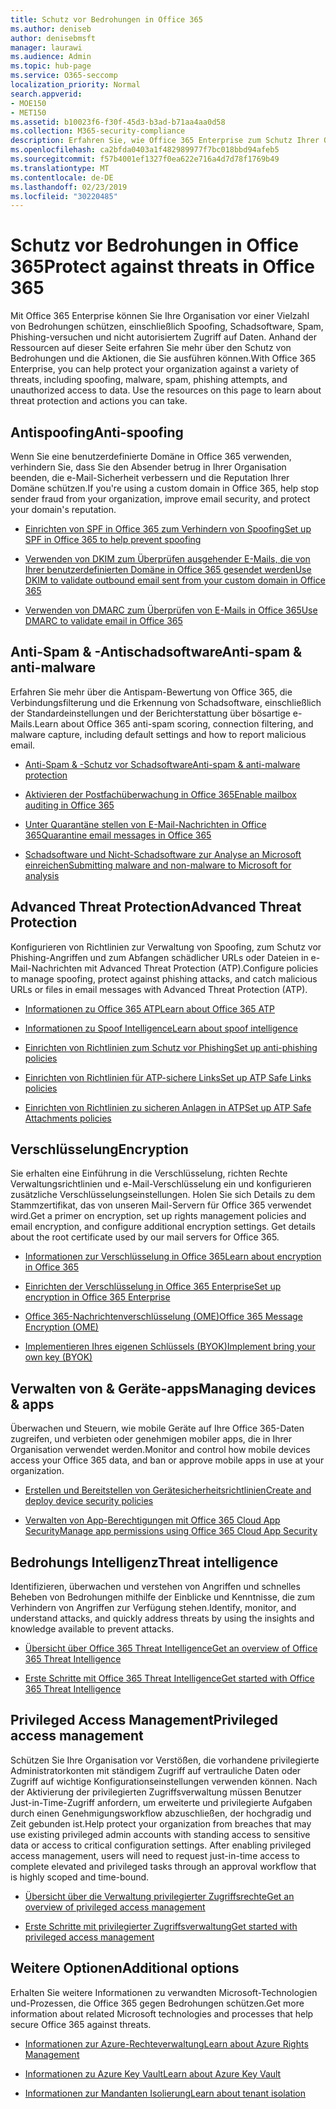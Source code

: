 ```yaml
---
title: Schutz vor Bedrohungen in Office 365
ms.author: deniseb
author: denisebmsft
manager: laurawi
ms.audience: Admin
ms.topic: hub-page
ms.service: O365-seccomp
localization_priority: Normal
search.appverid:
- MOE150
- MET150
ms.assetid: b10023f6-f30f-45d3-b3ad-b71aa4aa0d58
ms.collection: M365-security-compliance
description: Erfahren Sie, wie Office 365 Enterprise zum Schutz Ihrer Organisation vor einer Vielzahl von Bedrohungen wie Spoofing, Schadsoftware, Spam, Phishing-versuchen und nicht autorisiertem Zugriff auf Daten beitragen kann.
ms.openlocfilehash: ca2bfda0403a1f482989977f7bc018bbd94afeb5
ms.sourcegitcommit: f57b4001ef1327f0ea622e716a4d7d78f1769b49
ms.translationtype: MT
ms.contentlocale: de-DE
ms.lasthandoff: 02/23/2019
ms.locfileid: "30220485"
---
```

# <a name="protect-against-threats-in-office-365"></a><span data-ttu-id="f8621-103">Schutz vor Bedrohungen in Office 365</span><span class="sxs-lookup"><span data-stu-id="f8621-103">Protect against threats in Office 365</span></span>

<span data-ttu-id="f8621-p101">Mit Office 365 Enterprise können Sie Ihre Organisation vor einer Vielzahl von Bedrohungen schützen, einschließlich Spoofing, Schadsoftware, Spam, Phishing-versuchen und nicht autorisiertem Zugriff auf Daten. Anhand der Ressourcen auf dieser Seite erfahren Sie mehr über den Schutz von Bedrohungen und die Aktionen, die Sie ausführen können.</span><span class="sxs-lookup"><span data-stu-id="f8621-p101">With Office 365 Enterprise, you can help protect your organization against a variety of threats, including spoofing, malware, spam, phishing attempts, and unauthorized access to data. Use the resources on this page to learn about threat protection and actions you can take.</span></span>
  
## <a name="anti-spoofing"></a><span data-ttu-id="f8621-106">Antispoofing</span><span class="sxs-lookup"><span data-stu-id="f8621-106">Anti-spoofing</span></span>

<span data-ttu-id="f8621-107">Wenn Sie eine benutzerdefinierte Domäne in Office 365 verwenden, verhindern Sie, dass Sie den Absender betrug in Ihrer Organisation beenden, die e-Mail-Sicherheit verbessern und die Reputation Ihrer Domäne schützen.</span><span class="sxs-lookup"><span data-stu-id="f8621-107">If you're using a custom domain in Office 365, help stop sender fraud from your organization, improve email security, and protect your domain's reputation.</span></span>
  
- [<span data-ttu-id="f8621-108">Einrichten von SPF in Office 365 zum Verhindern von Spoofing</span><span class="sxs-lookup"><span data-stu-id="f8621-108">Set up SPF in Office 365 to help prevent spoofing</span></span>](set-up-spf-in-office-365-to-help-prevent-spoofing.md)
    
- [<span data-ttu-id="f8621-109">Verwenden von DKIM zum Überprüfen ausgehender E-Mails, die von Ihrer benutzerdefinierten Domäne in Office 365 gesendet werden</span><span class="sxs-lookup"><span data-stu-id="f8621-109">Use DKIM to validate outbound email sent from your custom domain in Office 365</span></span>](use-dkim-to-validate-outbound-email.md)
    
- [<span data-ttu-id="f8621-110">Verwenden von DMARC zum Überprüfen von E-Mails in Office 365</span><span class="sxs-lookup"><span data-stu-id="f8621-110">Use DMARC to validate email in Office 365</span></span>](use-dmarc-to-validate-email.md)
    
## <a name="anti-spam-amp-anti-malware"></a><span data-ttu-id="f8621-111">Anti-Spam &amp; -Antischadsoftware</span><span class="sxs-lookup"><span data-stu-id="f8621-111">Anti-spam &amp; anti-malware</span></span>

<span data-ttu-id="f8621-112">Erfahren Sie mehr über die Antispam-Bewertung von Office 365, die Verbindungsfilterung und die Erkennung von Schadsoftware, einschließlich der Standardeinstellungen und der Berichterstattung über bösartige e-Mails.</span><span class="sxs-lookup"><span data-stu-id="f8621-112">Learn about Office 365 anti-spam scoring, connection filtering, and malware capture, including default settings and how to report malicious email.</span></span>
  
- [<span data-ttu-id="f8621-113">Anti-Spam &amp; -Schutz vor Schadsoftware</span><span class="sxs-lookup"><span data-stu-id="f8621-113">Anti-spam &amp; anti-malware protection</span></span>](anti-spam-and-anti-malware-protection.md)
    
- [<span data-ttu-id="f8621-114">Aktivieren der Postfachüberwachung in Office 365</span><span class="sxs-lookup"><span data-stu-id="f8621-114">Enable mailbox auditing in Office 365</span></span>](enable-mailbox-auditing.md)
    
- [<span data-ttu-id="f8621-115">Unter Quarantäne stellen von E-Mail-Nachrichten in Office 365</span><span class="sxs-lookup"><span data-stu-id="f8621-115">Quarantine email messages in Office 365</span></span>](quarantine-email-messages.md)
    
- [<span data-ttu-id="f8621-116">Schadsoftware und Nicht-Schadsoftware zur Analyse an Microsoft einreichen</span><span class="sxs-lookup"><span data-stu-id="f8621-116">Submitting malware and non-malware to Microsoft for analysis</span></span>](submitting-malware-and-non-malware-to-microsoft-for-analysis.md)
    
## <a name="advanced-threat-protection"></a><span data-ttu-id="f8621-117">Advanced Threat Protection</span><span class="sxs-lookup"><span data-stu-id="f8621-117">Advanced Threat Protection</span></span>

<span data-ttu-id="f8621-118">Konfigurieren von Richtlinien zur Verwaltung von Spoofing, zum Schutz vor Phishing-Angriffen und zum Abfangen schädlicher URLs oder Dateien in e-Mail-Nachrichten mit Advanced Threat Protection (ATP).</span><span class="sxs-lookup"><span data-stu-id="f8621-118">Configure policies to manage spoofing, protect against phishing attacks, and catch malicious URLs or files in email messages with Advanced Threat Protection (ATP).</span></span>
  
- [<span data-ttu-id="f8621-119">Informationen zu Office 365 ATP</span><span class="sxs-lookup"><span data-stu-id="f8621-119">Learn about Office 365 ATP</span></span>](office-365-atp.md)
    
- [<span data-ttu-id="f8621-120">Informationen zu Spoof Intelligence</span><span class="sxs-lookup"><span data-stu-id="f8621-120">Learn about spoof intelligence</span></span>](learn-about-spoof-intelligence.md)
    
- [<span data-ttu-id="f8621-121">Einrichten von Richtlinien zum Schutz vor Phishing</span><span class="sxs-lookup"><span data-stu-id="f8621-121">Set up anti-phishing policies</span></span>](set-up-anti-phishing-policies.md)
    
- [<span data-ttu-id="f8621-122">Einrichten von Richtlinien für ATP-sichere Links</span><span class="sxs-lookup"><span data-stu-id="f8621-122">Set up ATP Safe Links policies</span></span>](set-up-atp-safe-links-policies.md)
    
- [<span data-ttu-id="f8621-123">Einrichten von Richtlinien zu sicheren Anlagen in ATP</span><span class="sxs-lookup"><span data-stu-id="f8621-123">Set up ATP Safe Attachments policies</span></span>](set-up-atp-safe-attachments-policies.md)
    
## <a name="encryption"></a><span data-ttu-id="f8621-124">Verschlüsselung</span><span class="sxs-lookup"><span data-stu-id="f8621-124">Encryption</span></span>

<span data-ttu-id="f8621-p102">Sie erhalten eine Einführung in die Verschlüsselung, richten Rechte Verwaltungsrichtlinien und e-Mail-Verschlüsselung ein und konfigurieren zusätzliche Verschlüsselungseinstellungen. Holen Sie sich Details zu dem Stammzertifikat, das von unseren Mail-Servern für Office 365 verwendet wird.</span><span class="sxs-lookup"><span data-stu-id="f8621-p102">Get a primer on encryption, set up rights management policies and email encryption, and configure additional encryption settings. Get details about the root certificate used by our mail servers for Office 365.</span></span>
  
- [<span data-ttu-id="f8621-127">Informationen zur Verschlüsselung in Office 365</span><span class="sxs-lookup"><span data-stu-id="f8621-127">Learn about encryption in Office 365</span></span>](encryption.md)
    
- [<span data-ttu-id="f8621-128">Einrichten der Verschlüsselung in Office 365 Enterprise</span><span class="sxs-lookup"><span data-stu-id="f8621-128">Set up encryption in Office 365 Enterprise</span></span>](set-up-encryption.md)
    
- [<span data-ttu-id="f8621-129">Office 365-Nachrichtenverschlüsselung (OME)</span><span class="sxs-lookup"><span data-stu-id="f8621-129">Office 365 Message Encryption (OME)</span></span>](ome.md)
    
- [<span data-ttu-id="f8621-130">Implementieren Ihres eigenen Schlüssels (BYOK)</span><span class="sxs-lookup"><span data-stu-id="f8621-130">Implement bring your own key (BYOK)</span></span>](https://docs.microsoft.com/azure/key-vault/key-vault-hsm-protected-keys#implementing-bring-your-own-key-byok-for-azure-key-vault)
    
## <a name="managing-devices-amp-apps"></a><span data-ttu-id="f8621-131">Verwalten von &amp; Geräte-apps</span><span class="sxs-lookup"><span data-stu-id="f8621-131">Managing devices &amp; apps</span></span>

<span data-ttu-id="f8621-132">Überwachen und Steuern, wie mobile Geräte auf Ihre Office 365-Daten zugreifen, und verbieten oder genehmigen mobiler apps, die in Ihrer Organisation verwendet werden.</span><span class="sxs-lookup"><span data-stu-id="f8621-132">Monitor and control how mobile devices access your Office 365 data, and ban or approve mobile apps in use at your organization.</span></span>
  
- [<span data-ttu-id="f8621-133">Erstellen und Bereitstellen von Gerätesicherheitsrichtlinien</span><span class="sxs-lookup"><span data-stu-id="f8621-133">Create and deploy device security policies</span></span>](https://support.office.com/article/d310f556-8bfb-497b-9bd7-fe3c36ea2fd6)
    
- [<span data-ttu-id="f8621-134">Verwalten von App-Berechtigungen mit Office 365 Cloud App Security</span><span class="sxs-lookup"><span data-stu-id="f8621-134">Manage app permissions using Office 365 Cloud App Security</span></span>](manage-app-permissions-in-ocas.md)
    
## <a name="threat-intelligence"></a><span data-ttu-id="f8621-135">Bedrohungs Intelligenz</span><span class="sxs-lookup"><span data-stu-id="f8621-135">Threat intelligence</span></span>

<span data-ttu-id="f8621-136">Identifizieren, überwachen und verstehen von Angriffen und schnelles Beheben von Bedrohungen mithilfe der Einblicke und Kenntnisse, die zum Verhindern von Angriffen zur Verfügung stehen.</span><span class="sxs-lookup"><span data-stu-id="f8621-136">Identify, monitor, and understand attacks, and quickly address threats by using the insights and knowledge available to prevent attacks.</span></span>
  
- [<span data-ttu-id="f8621-137">Übersicht über Office 365 Threat Intelligence</span><span class="sxs-lookup"><span data-stu-id="f8621-137">Get an overview of Office 365 Threat Intelligence</span></span>](office-365-ti.md)
    
- [<span data-ttu-id="f8621-138">Erste Schritte mit Office 365 Threat Intelligence</span><span class="sxs-lookup"><span data-stu-id="f8621-138">Get started with Office 365 Threat Intelligence</span></span>](get-started-with-ti.md)
    
## <a name="privileged-access-management"></a><span data-ttu-id="f8621-139">Privileged Access Management</span><span class="sxs-lookup"><span data-stu-id="f8621-139">Privileged access management</span></span>

<span data-ttu-id="f8621-p103">Schützen Sie Ihre Organisation vor Verstößen, die vorhandene privilegierte Administratorkonten mit ständigem Zugriff auf vertrauliche Daten oder Zugriff auf wichtige Konfigurationseinstellungen verwenden können. Nach der Aktivierung der privilegierten Zugriffsverwaltung müssen Benutzer Just-in-Time-Zugriff anfordern, um erweiterte und privilegierte Aufgaben durch einen Genehmigungsworkflow abzuschließen, der hochgradig und Zeit gebunden ist.</span><span class="sxs-lookup"><span data-stu-id="f8621-p103">Help protect your organization from breaches that may use existing privileged admin accounts with standing access to sensitive data or access to critical configuration settings. After enabling privileged access management, users will need to request just-in-time access to complete elevated and privileged tasks through an approval workflow that is highly scoped and time-bound.</span></span>
  
- [<span data-ttu-id="f8621-142">Übersicht über die Verwaltung privilegierter Zugriffsrechte</span><span class="sxs-lookup"><span data-stu-id="f8621-142">Get an overview of privileged access management</span></span>](privileged-access-management-overview.md)
    
- [<span data-ttu-id="f8621-143">Erste Schritte mit privilegierter Zugriffsverwaltung</span><span class="sxs-lookup"><span data-stu-id="f8621-143">Get started with privileged access management</span></span>](privileged-access-management-configuration.md)

## <a name="additional-options"></a><span data-ttu-id="f8621-144">Weitere Optionen</span><span class="sxs-lookup"><span data-stu-id="f8621-144">Additional options</span></span>

<span data-ttu-id="f8621-145">Erhalten Sie weitere Informationen zu verwandten Microsoft-Technologien und-Prozessen, die Office 365 gegen Bedrohungen schützen.</span><span class="sxs-lookup"><span data-stu-id="f8621-145">Get more information about related Microsoft technologies and processes that help secure Office 365 against threats.</span></span>
  
- [<span data-ttu-id="f8621-146">Informationen zur Azure-Rechteverwaltung</span><span class="sxs-lookup"><span data-stu-id="f8621-146">Learn about Azure Rights Management</span></span>](https://docs.microsoft.com/information-protection/understand-explore/what-is-azure-rms)
    
- [<span data-ttu-id="f8621-147">Informationen zu Azure Key Vault</span><span class="sxs-lookup"><span data-stu-id="f8621-147">Learn about Azure Key Vault</span></span>](https://docs.microsoft.com/azure/key-vault/)
    
- [<span data-ttu-id="f8621-148">Informationen zur Mandanten Isolierung</span><span class="sxs-lookup"><span data-stu-id="f8621-148">Learn about tenant isolation</span></span>](http://download.microsoft.com/download/3/F/0/3F0420A2-657B-44B6-B21E-D7BD98A94390/Tenant%20Isolation%20in%20Office%20365.pdf)
    

